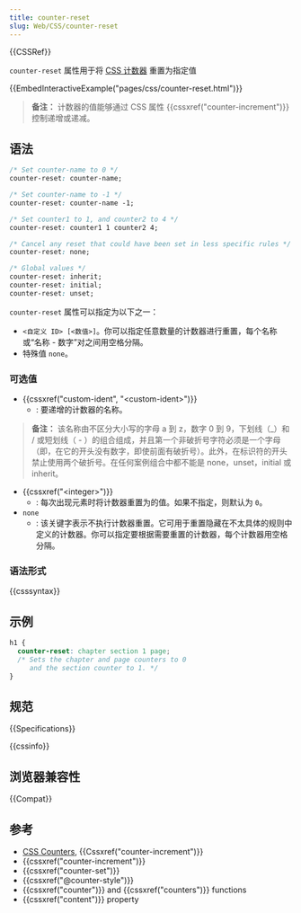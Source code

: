 ```yaml
---
title: counter-reset
slug: Web/CSS/counter-reset
---
```


{{CSSRef}}

`counter-reset` 属性用于将 [CSS 计数器](/zh-CN/docs/CSS_Counters) 重置为指定值

{{EmbedInteractiveExample("pages/css/counter-reset.html")}}

> **备注：** 计数器的值能够通过 CSS 属性 {{cssxref("counter-increment")}} 控制递增或递减。

## 语法

```css
/* Set counter-name to 0 */
counter-reset: counter-name;

/* Set counter-name to -1 */
counter-reset: counter-name -1;

/* Set counter1 to 1, and counter2 to 4 */
counter-reset: counter1 1 counter2 4;

/* Cancel any reset that could have been set in less specific rules */
counter-reset: none;

/* Global values */
counter-reset: inherit;
counter-reset: initial;
counter-reset: unset;
```

`counter-reset` 属性可以指定为以下之一：

- `<自定义 ID> [<数值>]`。你可以指定任意数量的计数器进行重置，每个名称或“名称 - 数字”对之间用空格分隔。
- 特殊值 `none`。

### 可选值

- {{cssxref("custom-ident", "&lt;custom-ident&gt;")}}
  - : 要递增的计数器的名称。

> **备注：** 该名称由不区分大小写的字母 a 到 z，数字 0 到 9，下划线（\_）和 / 或短划线（ - ）的组合组成，并且第一个非破折号字符必须是一个字母（即，在它的开头没有数字，即使前面有破折号）。此外，在标识符的开头禁止使用两个破折号。在任何案例组合中都不能是 none，unset，initial 或 inherit。

- {{cssxref("&lt;integer&gt;")}}
  - : 每次出现元素时将计数器重置为的值。如果不指定，则默认为 `0`。
- `none`
  - : 该关键字表示不执行计数器重置。它可用于重置隐藏在不太具体的规则中定义的计数器。你可以指定要根据需要重置的计数器，每个计数器用空格分隔。

### 语法形式

{{csssyntax}}

## 示例

```css
h1 {
  counter-reset: chapter section 1 page;
  /* Sets the chapter and page counters to 0
     and the section counter to 1. */
}
```

## 规范

{{Specifications}}

{{cssinfo}}

## 浏览器兼容性

{{Compat}}

## 参考

- [CSS Counters](/zh-CN/docs/CSS/Counters), {{Cssxref("counter-increment")}}
- {{cssxref("counter-increment")}}
- {{cssxref("counter-set")}}
- {{cssxref("@counter-style")}}
- {{cssxref("counter")}} and {{cssxref("counters")}} functions
- {{cssxref("content")}} property
